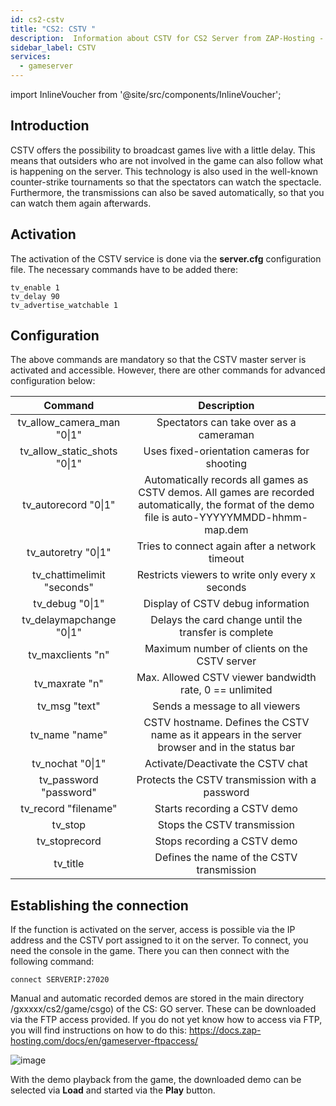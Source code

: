 ```yaml
---
id: cs2-cstv
title: "CS2: CSTV "
description:  Information about CSTV for CS2 Server from ZAP-Hosting - ZAP-Hosting.com documentation
sidebar_label: CSTV
services:
  - gameserver
---
```


import InlineVoucher from '@site/src/components/InlineVoucher';

## Introduction


CSTV offers the possibility to broadcast games live with a little delay. This means that outsiders who are not involved in the game can also follow what is happening on the server. This technology is also used in the well-known counter-strike tournaments so that the spectators can watch the spectacle. Furthermore, the transmissions can also be saved automatically, so that you can watch them again afterwards.

<InlineVoucher />

## Activation

The activation of the CSTV service is done via the **server.cfg** configuration file. The necessary commands have to be added there: 

```
tv_enable 1
tv_delay 90
tv_advertise_watchable 1
```



## Configuration

The above commands are mandatory so that the CSTV master server is activated and accessible. However, there are other commands for advanced configuration below:

|            Command            |                         Description                         |
| :--------------------------: | :----------------------------------------------------------: |
|  tv_allow_camera_man "0\|1"  |        Spectators can take over as a cameraman        |
| tv_allow_static_shots "0\|1" |    Uses fixed-orientation cameras for shooting    |
|     tv_autorecord "0\|1"     | Automatically records all games as CSTV demos. All games are recorded automatically, the format of the demo file is auto-YYYYYMMDD-hhmm-map.dem |
|     tv_autoretry "0\|1"      | Tries to connect again after a network timeout |
| tv_chattimelimit "seconds"  | Restricts viewers to write only every x seconds |
|       tv_debug "0\|1"        |             Display of CSTV debug information             |
|   tv_delaymapchange "0\|1"   | Delays the card change until the transfer is complete |
|      tv_maxclients "n"       |          Maximum number of clients on the CSTV server          |
|        tv_maxrate "n"        | Max. Allowed CSTV viewer bandwidth rate, 0 == unlimited |
|        tv_msg "text"         |           Sends a message to all viewers           |
|        tv_name "name"        | CSTV hostname. Defines the CSTV name as it appears in the server browser and in the status bar |
|       tv_nochat "0\|1"       |           Activate/Deactivate the CSTV chat           |
|    tv_password "password"    |       Protects the CSTV transmission with a password       |
|     tv_record "filename"     |             Starts recording a CSTV demo             |
|           tv_stop            |                 Stops the CSTV transmission                 |
|        tv_stoprecord         |            Stops recording a CSTV demo             |
|           tv_title           |           Defines the name of the CSTV transmission           |



## Establishing the connection

If the function is activated on the server, access is possible via the IP address and the CSTV port assigned to it on the server. To connect, you need the console in the game. There you can then connect with the following command:

```
connect SERVERIP:27020
```


Manual and automatic recorded demos are stored in the main directory /gxxxxx/cs2/game/csgo) of the CS: GO server. These can be downloaded via the FTP access provided. If you do not yet know how to access via FTP, you will find instructions on how to do this: https://docs.zap-hosting.com/docs/en/gameserver-ftpaccess/


![image](https://screensaver01.zap-hosting.com/index.php/s/w9b4Z7ECoSkSQdT/preview)



With the demo playback from the game, the downloaded demo can be selected via **Load** and started via the **Play** button.
